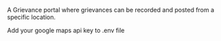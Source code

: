 A Grievance portal where grievances can be recorded and posted from a specific location. 

Add your google maps api key to .env file 